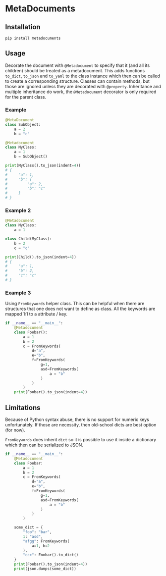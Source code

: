 # MetaDocuments

## Installation

`pip install metadocuments`

## Usage

Decorate the document with `@Metadocument` to specify that it (and all its children) should be treated
as a metadocument. This adds functions `to_dict`, `to_json`  and `to_yaml` to the class instance which
then can be called to create a corresponding structure. Classes can contain methods, but those are ignored
unless they are decorated with `@property`. Inheritance and multiple inheritance do work, the `@Metadocument`
decorator is only required for the parent class.

### Example

```python
@MetaDocument
class SubObject:
    a = 2
    b = "c"

@Metadocument
class MyClass:
    a = 1
    b = SubObject()

print(MyClass().to_json(indent=4))
# {
#     "a": 1,
#     "b": {
#         "a": 2,
#         "b": "c"
#     }
# }
```  

### Example 2

```python
@Metadocument
class MyClass:
    a = 1

class Child(MyClass):
    b = 2
    c = "c"

print(Child().to_json(indent=4))
# {
#     "a": 1,
#     "b": 2,
#     "c": "c"
# }
```  

### Example 3

Using `FromKeywords` helper class. This can be helpful when there are structures that one does not want
to define as class. All the keywords are mapped 1:1 to a attribute / key.

```python
if __name__ == "__main__":
    @Metadocument
    class Foobar():
        a = 1
        b = 2
        c = FromKeywords(
            d="a",
            e="b",
            f=FromKeywords(
                g=1,
                asd=FromKeywords(
                    a = "b"
                )
            )
        )
    print(Foobar().to_json(indent=4))
```

## Limitations

Because of Python syntax abuse, there is no support for numeric keys unfortunately. If those are necessity, then
old-school dicts are best option (for now).

`FromKeywords` does inherit `dict` so it is possible to use it inside a dictionary which then can be serialized to JSON.

```python
if __name__ == "__main__":
    @Metadocument
    class Foobar:
        a = 1
        b = 2
        c = FromKeywords(
            d="a",
            e="b",
            f=FromKeywords(
                g=1,
                asd=FromKeywords(
                    a = "b"
                )
            )
        )

    some_dict = {
        "foo": "bar",
        1: "asd",
        "afgg": FromKeywords(
            a=1, b=2
        ),
        "ccc": Foobar().to_dict()
    }
    print(Foobar().to_json(indent=4))
    print(json.dumps(some_dict))
```
